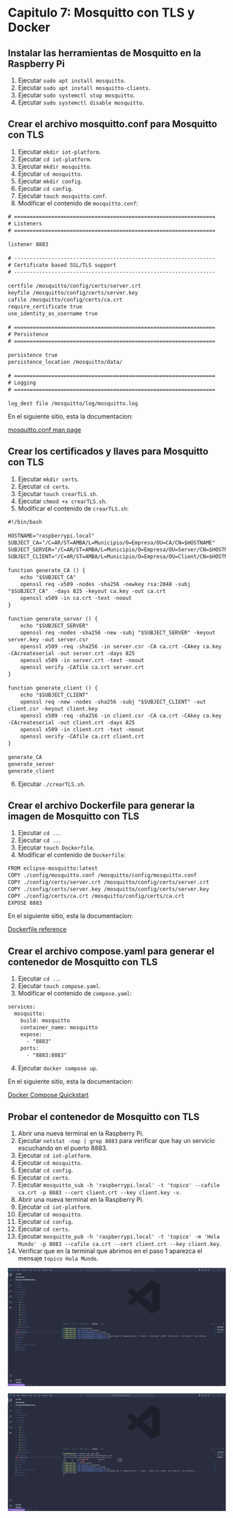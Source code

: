 # Capitulo 7: Mosquitto con TLS y Docker

## Instalar las herramientas de Mosquitto en la Raspberry Pi

1. Ejecutar `sudo apt install mosquitto`.
2. Ejecutar `sudo apt install mosquitto-clients`.
3. Ejecutar `sudo systemctl stop mosquitto`.
4. Ejecutar `sudo systemctl disable mosquitto`.

## Crear el archivo mosquitto.conf para Mosquitto con TLS

1. Ejecutar `mkdir iot-platform`.
2. Ejecutar `cd iot-platform`.
3. Ejecutar `mkdir mosquitto`.
4. Ejecutar `cd mosquitto`.
5. Ejecutar `mkdir config`.
6. Ejecutar `cd config`.
7. Ejecutar `touch mosquitto.conf`.
8. Modificar el contenido de `mosquitto.conf`:

```
# =================================================================
# Listeners
# =================================================================

listener 8883

# -----------------------------------------------------------------
# Certificate based SSL/TLS support
# -----------------------------------------------------------------

certfile /mosquitto/config/certs/server.crt
keyfile /mosquitto/config/certs/server.key
cafile /mosquitto/config/certs/ca.crt
require_certificate true
use_identity_as_username true

# =================================================================
# Persistence
# =================================================================

persistence true
persistence_location /mosquitto/data/

# =================================================================
# Logging
# =================================================================

log_dest file /mosquitto/log/mosquitto.log
```

En el siguiente sitio, esta la documentacion:

[mosquitto.conf man page](https://mosquitto.org/man/mosquitto-conf-5.html)

## Crear los certificados y llaves para Mosquitto con TLS

1. Ejecutar `mkdir certs`.
2. Ejecutar `cd certs`.
3. Ejecutar `touch crearTLS.sh`.
4. Ejecutar `chmod +x crearTLS.sh`.
5. Modificar el contenido de `crearTLS.sh`:

```
#!/bin/bash

HOSTNAME="raspberrypi.local"
SUBJECT_CA="/C=AR/ST=AMBA/L=Municipio/O=Empresa/OU=CA/CN=$HOSTNAME"
SUBJECT_SERVER="/C=AR/ST=AMBA/L=Municipio/O=Empresa/OU=Server/CN=$HOSTNAME"
SUBJECT_CLIENT="/C=AR/ST=AMBA/L=Municipio/O=Empresa/OU=Client/CN=$HOSTNAME"

function generate_CA () {
    echo "$SUBJECT_CA"
    openssl req -x509 -nodes -sha256 -newkey rsa:2048 -subj "$SUBJECT_CA"  -days 825 -keyout ca.key -out ca.crt
    openssl x509 -in ca.crt -text -noout
}

function generate_server () {
    echo "$SUBJECT_SERVER"
    openssl req -nodes -sha256 -new -subj "$SUBJECT_SERVER" -keyout server.key -out server.csr
    openssl x509 -req -sha256 -in server.csr -CA ca.crt -CAkey ca.key -CAcreateserial -out server.crt -days 825
    openssl x509 -in server.crt -text -noout
    openssl verify -CAfile ca.crt server.crt
}

function generate_client () {
    echo "$SUBJECT_CLIENT"
    openssl req -new -nodes -sha256 -subj "$SUBJECT_CLIENT" -out client.csr -keyout client.key
    openssl x509 -req -sha256 -in client.csr -CA ca.crt -CAkey ca.key -CAcreateserial -out client.crt -days 825
    openssl x509 -in client.crt -text -noout
    openssl verify -CAfile ca.crt client.crt
}

generate_CA
generate_server
generate_client
```

6. Ejecutar `./crearTLS.sh`.

## Crear el archivo Dockerfile para generar la imagen de Mosquitto con TLS

1. Ejecutar `cd ..`.
2. Ejecutar `cd ..`.
3. Ejecutar `touch Dockerfile`.
4. Modificar el contenido de `Dockerfile`:

```
FROM eclipse-mosquitto:latest
COPY ./config/mosquitto.conf /mosquitto/config/mosquitto.conf
COPY ./config/certs/server.crt /mosquitto/config/certs/server.crt
COPY ./config/certs/server.key /mosquitto/config/certs/server.key
COPY ./config/certs/ca.crt /mosquitto/config/certs/ca.crt
EXPOSE 8883
```

En el siguiente sitio, esta la documentacion:

[Dockerfile reference](https://docs.docker.com/reference/dockerfile/)

## Crear el archivo compose.yaml para generar el contenedor de Mosquitto con TLS

1. Ejecutar `cd ..`.
2. Ejecutar `touch compose.yaml`.
3. Modificar el contenido de `compose.yaml`:

```
services:
  mosquitto:
    build: mosquitto
    container_name: mosquitto
    expose:
      - "8883"
    ports:
      - "8883:8883"
```

4. Ejecutar `docker compose up`.

En el siguiente sitio, esta la documentacion:

[Docker Compose Quickstart](https://docs.docker.com/compose/gettingstarted/)

## Probar el contenedor de Mosquitto con TLS

1. Abrir una nueva terminal en la Raspberry Pi.
2. Ejecutar `netstat -nap | grep 8883` para verificar que hay un servicio escuchando en el puerto 8883.
3. Ejecutar `cd iot-platform`.
4. Ejecutar `cd mosquitto`.
5. Ejecutar `cd config`.
6. Ejecutar `cd certs`.
7. Ejecutar `mosquitto_sub -h 'raspberrypi.local' -t 'topico' --cafile ca.crt -p 8883 --cert client.crt --key client.key -v`.
8. Abrir una nueva terminal en la Raspberry Pi.
9. Ejecutar `cd iot-platform`.
10. Ejecutar `cd mosquitto`.
11. Ejecutar `cd config`.
12. Ejecutar `cd certs`.
13. Ejecutar `mosquitto_pub -h 'raspberrypi.local' -t 'topico' -m 'Hola Mundo' -p 8883 --cafile ca.crt --cert client.crt --key client.key`.
14. Verificar que en la terminal que abrimos en el paso 1 aparezca el mensaje `topico Hola Mundo`.

![mosquitto_pub](mosquitto_pub.png)

![mosquitto_sub](mosquitto_sub.png)
